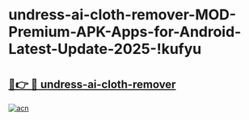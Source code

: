 # undress-ai-cloth-remover-MOD-Premium-APK-Apps-for-Android-Latest-Update-2025-!kufyu

# <h2><a href="https://4pfuby.esa.edu.pl?title=undress-ai-cloth-remover&ref=kufyu">🔗👉 🔴 undress-ai-cloth-remover</a></h2>

[![acn](https://github.com/user-attachments/assets/0f9c940e-d8b0-45ae-aac7-cd30a18b3e1c)](https://4pfuby.esa.edu.pl?title=undress-ai-cloth-remover&ref=kufyu)

